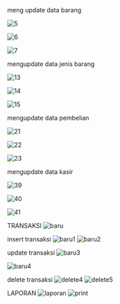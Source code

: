 meng update data barang


![5](https://user-images.githubusercontent.com/45691711/145704094-99aa4e00-15c5-4527-bf8d-e8712ef7a83f.png)

![6](https://user-images.githubusercontent.com/45691711/145704120-f2011056-0caf-431a-b45f-8467b1d8ec46.png)

![7](https://user-images.githubusercontent.com/45691711/145704134-17283aee-faaa-40f6-b1cb-502bdb8e4b54.png)

mengupdate data jenis barang

![13](https://user-images.githubusercontent.com/45691711/145704253-2cd0f71d-3079-4e3b-9c1b24568d90af44.png)

![14](https://user-images.githubusercontent.com/45691711/145704262-b0ecbc20-4765-4c2d-8dea-9670b43561fa.png)

![15](https://user-images.githubusercontent.com/45691711/145704277-0a2bd53c-d89b-4fdd-91d7-ddb459fd8ca9.png)

mengupdate data pembelian

![21](https://user-images.githubusercontent.com/45691711/145704418-3044f1a5-0320-4a53-be79-743b0ec3912a.png)

![22](https://user-images.githubusercontent.com/45691711/145704420-5c730431-ed28-4063-bf78-94625614c4e2.png)

![23](https://user-images.githubusercontent.com/45691711/145704423-aa40f912-87f0-4046-9421-36474b667f96.png)

mengupdate data kasir

![39](https://user-images.githubusercontent.com/45691711/145704746-1f0d8831-1985-443f-b3ae-2282340ddf64.png)


![40](https://user-images.githubusercontent.com/45691711/145704751-7d1d9637-5375-4603-929a-eb77d2843ec2.png)

![41](https://user-images.githubusercontent.com/45691711/145704755-e28d352c-a3e4-42a0-af28-343b1ea803cf.png)


TRANSAKSI
![baru](https://user-images.githubusercontent.com/45691711/147385830-a933bb96-5f90-4c34-a78a-723556a0e0fb.png)

insert transaksi
![baru1](https://user-images.githubusercontent.com/45691711/147385881-e6ff1ae8-ef47-4c56-8ab4-95d3f75721db.png)
![baru2](https://user-images.githubusercontent.com/45691711/147385885-d8ff4c60-e82b-4cb1-b814-8b60b6ad26aa.png)


update transaksi
![baru3](https://user-images.githubusercontent.com/45691711/147385921-69812854-7aa0-45fa-8281-b6d567b55b3d.png)

![baru4](https://user-images.githubusercontent.com/45691711/147385926-65606dec-57d2-488a-9e8e-4db9a15edcdd.png)

delete transaksi
![delete4](https://user-images.githubusercontent.com/45691711/147385952-4008a72e-e8e9-47d4-80ca-4166bb4486f2.png)
![delete5](https://user-images.githubusercontent.com/45691711/147385958-17cb1426-4b64-42b2-85d1-f56b3df1c029.png)


LAPORAN
![laporan](https://user-images.githubusercontent.com/45691711/149510040-0daf06b4-d884-431a-9510-5e1f772e2514.png)
![print](https://user-images.githubusercontent.com/45691711/149510065-6a7b3d9f-6b20-48cc-b6f3-d1a3afebdbdd.png)

